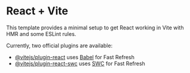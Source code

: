 # React + Vite

This template provides a minimal setup to get React working in Vite with HMR and some ESLint rules.

Currently, two official plugins are available:

- [@vitejs/plugin-react](https://github.com/vitejs/vite-plugin-react/blob/main/packages/plugin-react/README.md) uses [Babel](https://babeljs.io/) for Fast Refresh
- [@vitejs/plugin-react-swc](https://github.com/vitejs/vite-plugin-react-swc) uses [SWC](https://swc.rs/) for Fast Refresh

<!-- 
  "dev": "npm run dev:localhost && npm run dev:host",
    "dev:localhost": "vite",
    "dev:host": "vite --port 5174 --host 192.168.1.10", -->



<!-- "predeploy": "npm run build",  "build": "vite build", "deploy": "gh-pages -d dist"->
    <!-- "deploy": "gh-pages -d dist" -->

  <!-- "predeploy": "npm run build",
    "deploy": "gh-pages -d dist" -->

 <!-- "gh-pages": "^6.1.1", -->